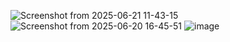 ![Screenshot from 2025-06-21 11-43-15](https://github.com/user-attachments/assets/183e9bf3-7ec1-41cf-8daf-d52d39b00f5a)
![Screenshot from 2025-06-20 16-45-51](https://github.com/user-attachments/assets/c01f8466-ca10-446e-8c95-61740d9791bb)
![image](https://github.com/user-attachments/assets/d01f6c49-76a3-4cf6-bdb5-9f7fca2b3b17)
